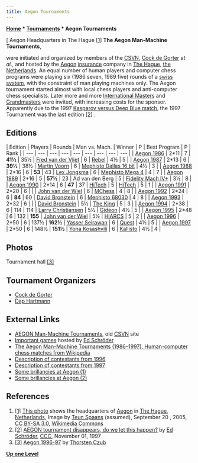 ```yaml
---
title: Aegon Tournaments
---
```

**[Home](Home "Home") * [Tournaments](Tournaments_and_Matches "Tournaments and Matches") * Aegon Tournaments**

\[ Aegon Headquarters in The Hague <a id="cite-note-1" href="#cite-ref-1">[1]</a>
**The Aegon Man-Machine Tournaments**,

were initiated and organized by members of the [CSVN](CSVN "CSVN"), [Cock de Gorter](Cock_de_Gorter "Cock de Gorter") *et al.*, and hosted by the [Aegon](https://en.wikipedia.org/wiki/Aegon_N.V.) [insurance](https://en.wikipedia.org/wiki/Insurance) company in [The Hague](https://en.wikipedia.org/wiki/The_Hague), [the Netherlands](https://en.wikipedia.org/wiki/Netherlands). An equal number of human players and computer chess programs were playing six (1986 seven, 1989 five) rounds of a [swiss system](https://en.wikipedia.org/wiki/Swiss_system_tournament), with the constraint of man playing machines only. The Aegon tournament started almost with local chess players and anti-computer chess specialists. Later more and more [International Masters](https://en.wikipedia.org/wiki/International_Master) and [Grandmasters](https://en.wikipedia.org/wiki/Grandmaster_%28chess%29) were invited, with increasing costs for the sponsor. Apparently due to the 1997 [Kasparov versus Deep Blue match](Kasparov_versus_Deep_Blue_1997 "Kasparov versus Deep Blue 1997"), the 1997 Tournament was the last edition <a id="cite-note-2" href="#cite-ref-2">[2]</a> .

## Editions

|  Edition
|  Players
|  Rounds
|  Man vs. Mach.
|  Winner
|  P
|  Best Program
|  P
|  Rank
|
| --- | --- | --- | --- | --- | --- | --- | --- | --- |
| [Aegon 1986](Aegon_1986 "Aegon 1986") |  2\*11
|  7
| **41½** |  35½
| [Fred van der Vliet](http://www.astercity.net/%7Evistula/fredvandervliet2.htm) |  6
| [Rebel](Rebel "Rebel") |  4½
|  5
|
| [Aegon 1987](Aegon_1987 "Aegon 1987") |  2\*13
|  6
| **39½** |  38½
| [Martin Voorn](http://www.365chess.com/players/Martin_Voorn) |  6
| [Mephisto Dallas 16 bit](Mephisto_Dallas "Mephisto Dallas") |  4½
|  3
|
| [Aegon 1988](Aegon_1988 "Aegon 1988") |  2\*16
|  6
| **53** |  43
| [Lex Jongsma](http://nl.wikipedia.org/wiki/Lex_Jongsma) |  6
| [Mephisto Mega 4](Mephisto "Mephisto") |  4
|  7
|
| [Aegon 1989](Aegon_1989 "Aegon 1989") |  2\*16
|  5
| **57½** |  23
|  Ad van den Berg
|  5
| [Fidelity Mach IV+](Excel "Excel") |  3½
|  8
|
| [Aegon 1990](Aegon_1990 "Aegon 1990") |  2\*14
|  6
| **47** |  37
| [HiTech](HiTech "HiTech") |  5
| [HiTech](HiTech "HiTech") |  5
|  1
|
| [Aegon 1991](Aegon_1991 "Aegon 1991") |  2\*20
|  6
|  |  | [John van der Wiel](https://en.wikipedia.org/wiki/John_van_der_Wiel) |  6
| [MChess](MChess "MChess") |  4
|  8
|
| [Aegon 1992](Aegon_1992 "Aegon 1992") |  2\*24
|  6
| **84** |  60
| [David Bronstein](David_Bronstein "David Bronstein") |  6
| [Mephisto 68030](Mephisto "Mephisto") |  4
|  8
|
| [Aegon 1993](Aegon_1993 "Aegon 1993") |  2\*32
|  6
|  |  | [David Bronstein](David_Bronstein "David Bronstein") |  5½
| [The King](The_King "The King") |  5
|  3
|
| [Aegon 1994](Aegon_1994 "Aegon 1994") |  2\*38
|  6
|  114
|  114
| [Larry Christiansen](https://en.wikipedia.org/wiki/Larry_Christiansen) |  5½
| [Gideon](Gideon "Gideon") |  4½
|  5
|
| [Aegon 1995](Aegon_1995 "Aegon 1995") |  2\*48
|  6
|  132
| **155** | [John van der Wiel](https://en.wikipedia.org/wiki/John_van_der_Wiel) |  5½
| [HIARCS](HIARCS "HIARCS") |  5
|  2
|
| [Aegon 1996](Aegon_1996 "Aegon 1996") |  2\*50
|  6
|  137½
| **162½** | [Yasser Seirawan](https://en.wikipedia.org/wiki/Yasser_Seirawan) |  6
| [Quest](Quest "Quest") |  4½
|  5
|
| [Aegon 1997](Aegon_1997 "Aegon 1997") |  2\*50
|  6
|  148½
| **151½** | [Yona Kosashvili](https://en.wikipedia.org/wiki/Yona_Kosashvili) |  6
| [Kallisto](Kallisto "Kallisto") |  4½
|  4
|

## Photos

[](http://www.thorstenczub.de/aegon.html)
Tournament hall <a id="cite-note-3" href="#cite-ref-3">[3]</a>

## Tournament Organizers

- [Cock de Gorter](Cock_de_Gorter "Cock de Gorter")
- [Dap Hartmann](Dap_Hartmann "Dap Hartmann")

## External Links

- [AEGON Man-Machine Tournaments](http://old.csvn.nl/aegonhist.html), old [CSVN](CSVN "CSVN") site
- [Important games](http://www.top-5000.nl/pgn.htm) hosted by [Ed Schröder](Ed_Schroder "Ed Schroder")
- [The Aegon Man-Machine Tournaments (1986–1997), Human-computer chess matches from Wikipedia](https://en.wikipedia.org/wiki/Human-computer_chess_matches#The_Aegon_Man-Machine_Tournaments_.281986.E2.80.931997.29)
- [Description of contestants from 1996](http://web.archive.org/web/19970530080856/http://www.aegon.nl/chess/gb/gb24b.html)
- [Description of contestants from 1997](http://web.archive.org/web/19970530044128/http://www.aegon.nl/chess/gb/gb25b.html)
- [Some brillancies at Aegon (1)](http://www.csvnsupplementsite.nl/csvnp22.html)
- [Some brillancies at Aegon (2)](http://www.csvnsupplementsite.nl/csvnp23.html)

## References

1. <a id="cite-ref-1" href="#cite-note-1">[1]</a> [This photo](https://commons.wikimedia.org/wiki/File:AegongebouwR0013788.JPG) shows the headquarters of [Aegon](https://en.wikipedia.org/wiki/Aegon_N.V.) in [The Hague](https://en.wikipedia.org/wiki/The_Hague), [Netherlands](https://en.wikipedia.org/wiki/Netherlands), Image by [Teun Spaans](https://commons.wikimedia.org/wiki/User:TeunSpaans) (assumed), September 20 , 2005, [CC BY-SA 3.0](https://creativecommons.org/licenses/by-sa/3.0/deed.en), [Wikimedia Commons](https://en.wikipedia.org/wiki/Wikimedia_Commons)
1. <a id="cite-ref-2" href="#cite-note-2">[2]</a> [AEGON tournament disappears, do we let this happen?](https://www.stmintz.com/ccc/index.php?id=11455) by [Ed Schröder](Ed_Schroder "Ed Schroder"), [CCC](CCC "CCC"), November 01, 1997
1. <a id="cite-ref-3" href="#cite-note-3">[3]</a> [Aegon 1996-97](http://www.thorstenczub.de/aegon.html) by [Thorsten Czub](Thorsten_Czub "Thorsten Czub")

**[Up one Level](Tournaments_and_Matches "Tournaments and Matches")**

